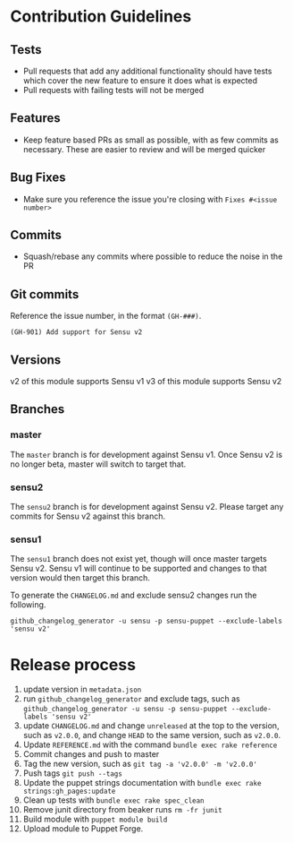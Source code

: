 # Contribution Guidelines

## Tests

  - Pull requests that add any additional functionality should have tests which cover the new feature to ensure it does what is expected
  - Pull requests with failing tests will not be merged

## Features

  - Keep feature based PRs as small as possible, with as few commits as necessary. These are easier to review and will be merged quicker

## Bug Fixes

  - Make sure you reference the issue you're closing with `Fixes #<issue number>`

## Commits

  - Squash/rebase any commits where possible to reduce the noise in the PR

## Git commits

Reference the issue number, in the format `(GH-###)`.

```
(GH-901) Add support for Sensu v2
```

## Versions

v2 of this module supports Sensu v1
v3 of this module supports Sensu v2

## Branches

### master

The `master` branch is for development against Sensu v1. Once Sensu v2
is no longer beta, master will switch to target that.

### sensu2

The `sensu2` branch is for development against Sensu v2. Please target
any commits for Sensu v2 against this branch.

### sensu1

The `sensu1` branch does not exist yet, though will once master targets
Sensu v2. Sensu v1 will continue to be supported and changes to that
version would then target this branch.

To generate the `CHANGELOG.md` and exclude sensu2 changes run the
following.

`github_changelog_generator -u sensu -p sensu-puppet --exclude-labels 'sensu v2'`

# Release process

1. update version in `metadata.json`
1. run `github_changelog_generator` and exclude tags, such as
   `github_changelog_generator -u sensu -p sensu-puppet --exclude-labels
'sensu v2'`
1. update `CHANGELOG.md` and change `unreleased` at the top to the
   version, such as `v2.0.0`, and change `HEAD` to the same version,
   such as `v2.0.0`.
1. Update `REFERENCE.md` with the command `bundle exec rake reference`
1. Commit changes and push to master
1. Tag the new version, such as `git tag -a 'v2.0.0' -m 'v2.0.0'`
1. Push tags `git push --tags`
1. Update the puppet strings documentation with `bundle exec rake strings:gh_pages:update`
1. Clean up tests with `bundle exec rake spec_clean`
1. Remove junit directory from beaker runs `rm -fr junit`
1. Build module with `puppet module build`
1. Upload module to Puppet Forge.

